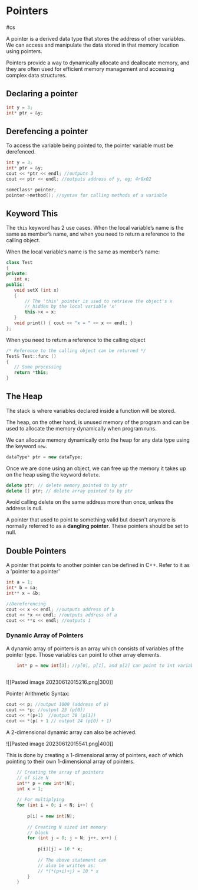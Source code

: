 # Pointers
#cs 

A pointer is a derived data type that stores the address of other variables. We can access and manipulate the data stored in that memory location using pointers. 

Pointers provide a way to dynamically allocate and deallocate memory, and they are often used for efficient memory management and accessing complex data structures.

## Declaring a pointer

```c++
int y = 3;
int* ptr = &y;
```

## Derefencing a pointer 

To access the variable being pointed to, the pointer variable must be derefenced. 

```c++
int y = 3;
int* ptr = &y;
cout << *ptr << endl; //outputs 3
cout << ptr << endl; //outputs address of y, eg: 4r8x02

someClass* pointer;
pointer->method(); //syntax for calling methods of a variable
```

## Keyword This

The `this` keyword has 2 use cases. When the local variable’s name is the same as member’s name, and when you need to return a reference to the calling object.

When the local variable’s name is the same as member’s name:
```c++
class Test
{
private:
   int x;
public:
   void setX (int x)
   {
       // The 'this' pointer is used to retrieve the object's x
       // hidden by the local variable 'x'
       this->x = x;
   }
   void print() { cout << "x = " << x << endl; }
};
```


When you need to return a reference to the calling object
```c++
/* Reference to the calling object can be returned */ 
Test& Test::func ()
{
   // Some processing
   return *this;
} 
```


## The Heap

The stack is where variables declared inside a function will be stored.

The heap, on the other hand, is unused memory of the program and can be used to allocate the memory dynamically when program runs.

We can allocate memory dynamically onto the heap for any data type using the keyword `new`.

```c++
dataType* ptr = new dataType;
```

Once we are done using an object, we can free up the memory it takes up on the heap using the keyword `delete`.

```c++
delete ptr; // delete memory pointed to by ptr
delete [] ptr; // delete array pointed to by ptr 
```

Avoid calling delete on the same address more than once, unless the address is null. 

A pointer that used to point to something valid but doesn't anymore is normally referred to as a **dangling pointer**. These pointers should be set to null.

## Double Pointers

A pointer that points to another pointer can be defined in C++. Refer to it as a 'pointer to a pointer'

```c++
int a = 1;
int* b = &a;
int** x = &b;

//Dereferencing
cout << x << endl; //outputs address of b
cout << *x << endl; //outputs address of a
cout << **x << endl; //outputs 1
```

### Dynamic Array of Pointers

A dynamic array of pointers is an array which consists of variables of the pointer type. Those variables can point to other array elements. 

```c++
	int* p = new int[3]; //p[0], p[1], and p[2] can point to int variables
	
```

![[Pasted image 20230612015216.png|300]]

Pointer Arithmetic Syntax:
```c++
cout << p; //output 1000 (address of p)
cout << *p; //output 23 (p[0])
cout << *(p+1)  //output 38 (p[1])
cout << *(p) + 1 // output 24 (p[0] + 1)
```


A 2-dimensional dynamic array can also be achieved.

![[Pasted image 20230612015541.png|400]]

This is done by creating a 1-dimensional array of pointers, each of which pointing to their own 1-dimensional array of pointers. 
```c++
    // Creating the array of pointers
    // of size N
    int** p = new int*[N];
    int x = 1;
 
    // For multiplying
    for (int i = 0; i < N; i++) {
 
        p[i] = new int[N];
 
        // Creating N sized int memory
        // block
        for (int j = 0; j < N; j++, x++) {
 
            p[i][j] = 10 * x;
 
            // The above statement can
            // also be written as:
            // *(*(p+i)+j) = 10 * x
        }
    }
```


